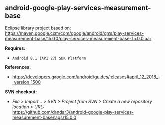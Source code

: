 ## android-google-play-services-measurement-base

Eclipse library project based on:<br/>
https://maven.google.com/com/google/android/gms/play-services-measurement-base/15.0.0/play-services-measurement-base-15.0.0.aar

**Requires:**
- `Android 8.1 (API 27) SDK Platform`

**References:**
- https://developers.google.com/android/guides/releases#april_12_2018_-_version_1500

**SVN checkout:** 
- _File > Import... > SVN > Project from SVN > Create a new repository location > URL:_<br/> 
  https://github.com/dandar3/android-google-play-services-measurement-base/tags/15.0.0